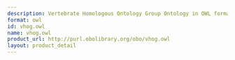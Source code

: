 ```yaml
---
description: Vertebrate Homologous Ontology Group Ontology in OWL format
format: owl
id: vhog.owl
name: vhog.owl
product_url: http://purl.obolibrary.org/obo/vhog.owl
layout: product_detail
---
```

